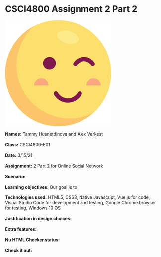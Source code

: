 # CSCI4800 Assignment 2 Part 2

![Screenshot](img/smol-wink.svg)

**Names:** Tammy Husnetdinova and Alex Verkest<br>
<br>
**Class:** CSCI4800-E01 <br>
<br>
**Date:** 3/15/21 <br>
<br>
**Assignment:** 2 Part 2 for Online Social Network <br>
<br>
**Scenario:** <br>
<br>
**Learning objectives:** Our goal is to  <br>
<br>
**Technologies used:** HTML5, CSS3, Native Javascript, Vue.js for code, Visual Studio Code for development and testing, Google Chrome browser for testing, Windows 10 OS <br>
<br>
**Justification in design choices:**<br>
<br>
**Extra features:**  <br>
<br>
**Nu HTML Checker status:**  <br>
<br>
**Check it out:** <br>
<br>
